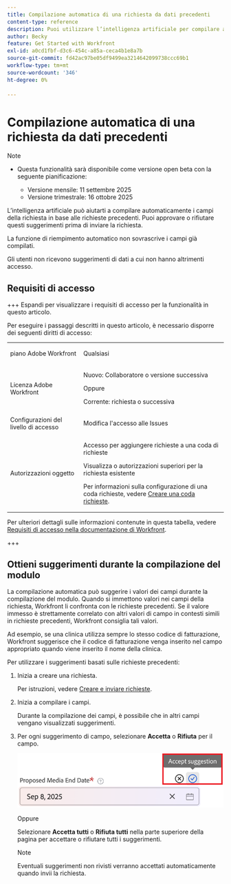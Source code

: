 ```yaml
---
title: Compilazione automatica di una richiesta da dati precedenti
content-type: reference
description: Puoi utilizzare l’intelligenza artificiale per compilare automaticamente i campi della richiesta utilizzando i dati di richieste precedenti.
author: Becky
feature: Get Started with Workfront
exl-id: a0cd1fbf-d3c6-454c-a85a-ceca4b1e8a7b
source-git-commit: fd42ac97be05df9499ea3214642099738ccc69b1
workflow-type: tm+mt
source-wordcount: '346'
ht-degree: 0%

---
```


# Compilazione automatica di una richiesta da dati precedenti

>[!NOTE]
>
>* Questa funzionalità sarà disponibile come versione open beta con la seguente pianificazione:
>
>   * Versione mensile: 11 settembre 2025
>   * Versione trimestrale: 16 ottobre 2025

L’intelligenza artificiale può aiutarti a compilare automaticamente i campi della richiesta in base alle richieste precedenti. Puoi approvare o rifiutare questi suggerimenti prima di inviare la richiesta.

La funzione di riempimento automatico non sovrascrive i campi già compilati.

Gli utenti non ricevono suggerimenti di dati a cui non hanno altrimenti accesso.

## Requisiti di accesso

+++ Espandi per visualizzare i requisiti di accesso per la funzionalità in questo articolo.

Per eseguire i passaggi descritti in questo articolo, è necessario disporre dei seguenti diritti di accesso:

<table style="table-layout:auto"> 
 <col> 
 <col> 
 <tbody> 
  <tr> 
   <td role="rowheader">piano Adobe Workfront</td> 
   <td> <p>Qualsiasi </p> </td> 
  </tr> 
  <tr> 
   <td role="rowheader">Licenza Adobe Workfront</td> 
   <td> <p>Nuovo: Collaboratore o versione successiva</p>
   Oppure
   <p>Corrente: richiesta o successiva</p>
    </td> 
  </tr> 
  <tr> 
   <td role="rowheader">Configurazioni del livello di accesso</td> 
   <td> <p>Modifica l'accesso alle Issues</p>  </td> 
  </tr> 
   <td role="rowheader">Autorizzazioni oggetto</td> 
   <td><p>Accesso per aggiungere richieste a una coda di richieste</p> <p>Visualizza o autorizzazioni superiori per la richiesta esistente</p> <p>Per informazioni sulla configurazione di una coda richieste, vedere <a href="../../../manage-work/requests/create-and-manage-request-queues/create-request-queue.md" class="MCXref xref">Creare una coda richieste</a>. </p> </td> 
  <tr>
  </tr>
 </tbody> 
</table>

Per ulteriori dettagli sulle informazioni contenute in questa tabella, vedere [Requisiti di accesso nella documentazione di Workfront](/help/quicksilver/administration-and-setup/add-users/access-levels-and-object-permissions/access-level-requirements-in-documentation.md).

+++

## Ottieni suggerimenti durante la compilazione del modulo

La compilazione automatica può suggerire i valori dei campi durante la compilazione del modulo. Quando si immettono valori nei campi della richiesta, Workfront li confronta con le richieste precedenti. Se il valore immesso è strettamente correlato con altri valori di campo in contesti simili in richieste precedenti, Workfront consiglia tali valori.

Ad esempio, se una clinica utilizza sempre lo stesso codice di fatturazione, Workfront suggerisce che il codice di fatturazione venga inserito nel campo appropriato quando viene inserito il nome della clinica.

Per utilizzare i suggerimenti basati sulle richieste precedenti:

1. Inizia a creare una richiesta.

   Per istruzioni, vedere [Creare e inviare richieste](/help/quicksilver/manage-work/requests/create-requests/create-submit-requests.md).

1. Inizia a compilare i campi.

   Durante la compilazione dei campi, è possibile che in altri campi vengano visualizzati suggerimenti.

1. Per ogni suggerimento di campo, selezionare **Accetta** o **Rifiuta** per il campo.

   ![Accetta o rifiuta suggerimento](assets/accept-reject-suggestion.png)

   Oppure

   Selezionare **Accetta tutti** o **Rifiuta tutti** nella parte superiore della pagina per accettare o rifiutare tutti i suggerimenti.

   >[!NOTE]
   >
   >Eventuali suggerimenti non rivisti verranno accettati automaticamente quando invii la richiesta.
